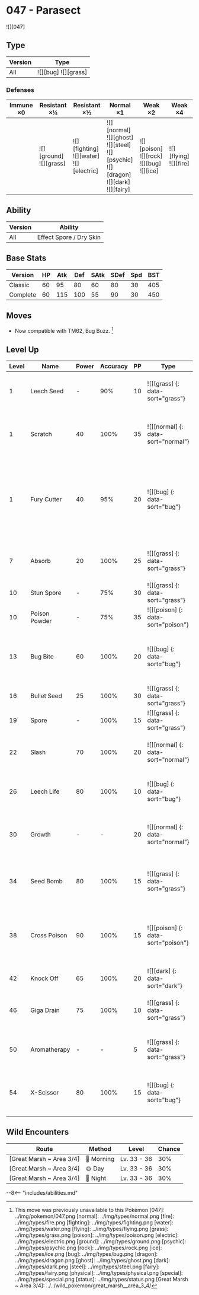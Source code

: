 # 047 - Parasect
![][047]

## Type

Version | Type
---     | ---
All     | ![][bug]  ![][grass]

### Defenses

Immune ×0 | Resistant ×¼                  | Resistant ×½                                     | Normal ×1                                                                                             | Weak ×2                                              | Weak ×4
---       | ---                           | ---                                              | ---                                                                                                   | ---                                                  | ---
&nbsp;    | ![][ground]<br>![][grass]<br> | ![][fighting]<br>![][water]<br>![][electric]<br> | ![][normal]<br>![][ghost]<br>![][steel]<br>![][psychic]<br>![][dragon]<br>![][dark]<br>![][fairy]<br> | ![][poison]<br>![][rock]<br>![][bug]<br>![][ice]<br> | ![][flying]<br>![][fire]<br>

## Ability

Version | Ability
---     | ---
All     | Effect Spore / Dry Skin

## Base Stats

Version  | HP  | Atk | Def | SAtk | SDef | Spd | BST
---      | --- | --- | --- | ---  | ---  | --- | ---
Classic  | 60  | 95  | 80  | 60   | 80   | 30  | 405
Complete | 60  | 115 | 100 | 55   | 90   | 30  | 450

## Moves

 - Now compatible with TM62, Bug Buzz. [^1]

## Level Up

Level | Name          | Power | Accuracy | PP  | Type                               | Damage Class                           | Description
---   | ---           | ---   | ---      | --- | ---                                | ---                                    | ---
1     | Leech Seed    | -     | 90%      | 10  | ![][grass] {: data-sort="grass"}   | ![][status] {: data-sort="status"}     | Seeds the target, stealing HP from it every turn.
1     | Scratch       | 40    | 100%     | 35  | ![][normal] {: data-sort="normal"} | ![][physical] {: data-sort="physical"} | Inflicts regular damage with no additional effect.
1     | Fury Cutter   | 40    | 95%      | 20  | ![][bug] {: data-sort="bug"}       | ![][physical] {: data-sort="physical"} | Power doubles every turn this move is used in succession after the first, maxing out after five turns.
7     | Absorb        | 20    | 100%     | 25  | ![][grass] {: data-sort="grass"}   | ![][special] {: data-sort="special"}   | Drains half the damage inflicted to heal the user.
10    | Stun Spore    | -     | 75%      | 30  | ![][grass] {: data-sort="grass"}   | ![][status] {: data-sort="status"}     | Paralyzes the target.
10    | Poison Powder | -     | 75%      | 35  | ![][poison] {: data-sort="poison"} | ![][status] {: data-sort="status"}     | Poisons the target.
13    | Bug Bite      | 60    | 100%     | 20  | ![][bug] {: data-sort="bug"}       | ![][physical] {: data-sort="physical"} | If target has a berry, inflicts double damage and uses the berry.
16    | Bullet Seed   | 25    | 100%     | 30  | ![][grass] {: data-sort="grass"}   | ![][physical] {: data-sort="physical"} | Hits 2-5 times in one turn.
19    | Spore         | -     | 100%     | 15  | ![][grass] {: data-sort="grass"}   | ![][status] {: data-sort="status"}     | Puts the target to sleep.
22    | Slash         | 70    | 100%     | 20  | ![][normal] {: data-sort="normal"} | ![][physical] {: data-sort="physical"} | Has an increased chance for a critical hit.
26    | Leech Life    | 80    | 100%     | 10  | ![][bug] {: data-sort="bug"}       | ![][physical] {: data-sort="physical"} | Drains half the damage inflicted to heal the user.
30    | Growth        | -     | -        | 20  | ![][normal] {: data-sort="normal"} | ![][status] {: data-sort="status"}     | Raises the user's Attack and Special Attack by one stage.
34    | Seed Bomb     | 80    | 100%     | 15  | ![][grass] {: data-sort="grass"}   | ![][physical] {: data-sort="physical"} | Inflicts regular damage with no additional effect.
38    | Cross Poison  | 90    | 100%     | 15  | ![][poison] {: data-sort="poison"} | ![][physical] {: data-sort="physical"} | Has an increased chance for a critical hit and a 10% chance to poison the target.
42    | Knock Off     | 65    | 100%     | 20  | ![][dark] {: data-sort="dark"}     | ![][physical] {: data-sort="physical"} | Target drops its held item.
46    | Giga Drain    | 75    | 100%     | 10  | ![][grass] {: data-sort="grass"}   | ![][special] {: data-sort="special"}   | Drains half the damage inflicted to heal the user.
50    | Aromatherapy  | -     | -        | 5   | ![][grass] {: data-sort="grass"}   | ![][status] {: data-sort="status"}     | Cures the entire party of major status effects.
54    | X-Scissor     | 80    | 100%     | 15  | ![][bug] {: data-sort="bug"}       | ![][physical] {: data-sort="physical"} | Inflicts regular damage with no additional effect.

## Wild Encounters

Route                    | Method    | Level       | Chance
---                      | ---       | ---         | ---
[Great Marsh ~ Area 3/4] | 🌅 Morning | Lv. 33 - 36 | 30%
[Great Marsh ~ Area 3/4] | 🌞 Day     | Lv. 33 - 36 | 30%
[Great Marsh ~ Area 3/4] | 🌙 Night   | Lv. 33 - 36 | 30%

--8<-- "includes/abilities.md"

[^1]: This move was previously unavailable to this Pokémon
[047]: ../img/pokemon/047.png
[normal]: ../img/types/normal.png
[fire]: ../img/types/fire.png
[fighting]: ../img/types/fighting.png
[water]: ../img/types/water.png
[flying]: ../img/types/flying.png
[grass]: ../img/types/grass.png
[poison]: ../img/types/poison.png
[electric]: ../img/types/electric.png
[ground]: ../img/types/ground.png
[psychic]: ../img/types/psychic.png
[rock]: ../img/types/rock.png
[ice]: ../img/types/ice.png
[bug]: ../img/types/bug.png
[dragon]: ../img/types/dragon.png
[ghost]: ../img/types/ghost.png
[dark]: ../img/types/dark.png
[steel]: ../img/types/steel.png
[fairy]: ../img/types/fairy.png
[physical]: ../img/types/physical.png
[special]: ../img/types/special.png
[status]: ../img/types/status.png
[Great Marsh ~ Area 3/4]: ../../wild_pokemon/great_marsh__area_3_4/
